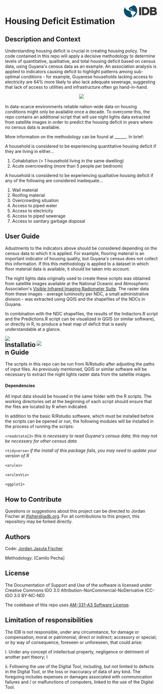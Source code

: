 <img align="right" width="115" height="49" src="https://github.com/EL-BID/Modelo-de-prediccion-de-crecimiento-urbano-/blob/master/img/IDB_logo.jpg">

# Housing Deficit Estimation

## Description and Context
Understanding housing deficit is crucial in creating housing policy. The code contained in this repo will apply a decisive methodology to determine levels of quantitative, qualitative, and total housing deficit based on census data, using Guyana's census data as an example. An association analysis is applied to indicators causing deficit to highlight patterns among sub-optimal conditions - for example, Guyanese households lacking access to electricity are 64% more likely to also lack adequate sewerage, suggesting that lack of access to utilities and infrastructure often go hand-in-hand. 

<p align="center">
  <img width="400" src="https://github.com/IDB-HUD/Housing_Deficit/blob/master/images/AAgraph.JPG">
</p>

In data-scarce environments reliable nation-wide data on housing conditions might only be available once a decade. To overcome this, the repo contains an additional script that will use night lights data extracted from satellite images in order to predict the housing deficit in years where no census data is available.

More information on the methodology can be found at ______. In brief:

A household is considered to be experiencing quantitative housing deficit if they are living in either...
   1. Cohabitation (> 1 household living in the same dwelling)
   2. Acute overcrowding (more than 5 people per bedroom)

A household is considered to be experiencing qualitative housing deficit if any of the following are considered inadequate... 
   1. Wall material
   2. Roofing material
   3. Overcrowding situation
   4. Access to piped water
   5. Access to electricity
   6. Access to piped sewerage
   7. Access to sanitary garbage disposal


## User Guide
Adustments to the indicators above should be considered depending on the census data to which it is applied. For example, flooring material is an important indicator of housing quality, but Guyana's census does not collect this information. If this this methodology is applied to a dataset in which floor material data is available, it should be taken into account. 

The night lights data originally used to create these scripts was obtained from satellite images available at the National Oceanic and Atmospheric Association's  [Visible Infrared Imaging Radiometer Suite](https://ngdc.noaa.gov/eog/viirs/download_dnb_composites.html). The raster data from these images - average luminosity per NDC, a small administrative division - was extracted using QGIS and the shapefiles of the NDCs in Guyana. 

In combination with the NDC shapefiles, the results of the Indiactors.R script and the Predictions.R script can be visualized in QGIS (or similar software), or directly in R, to produce a heat map of deficit that is easily understandable at a glance. 


<img align="left" width="400" src="https://github.com/IDB-HUD/Housing_Deficit/blob/master/images/2012map.JPG">
<img align="right" width="400" src="https://github.com/IDB-HUD/Housing_Deficit/blob/master/images/2019map.JPG">



## Installation Guide
The scripts in this repo can be run from R/Rstudio after adjusting the paths of input files. As previously mentioned, QGIS or similar software will be necessary to extract the night lights raster data from the satellite images. 

#### Dependencies
All input data should be housed in the same folder with the R scripts. The working directories set at the beginning of each script should ensure that the files are located by R when indicated. 

In addition to the basic R/Rstudio software, which must be installed before the scripts can be opened or run, the following modules will be installed in the process of running the scripts:

`<readstata13>`   *this is necessary to read Guyana's census data; this may not be necessary for other census data* 

`<tidyverse>`     *if the install of this package fails, you may need to update your version of R* 

`<arules>`

`<arulesViz>`

`<ggplot2>`


## How to Contribute
Questions or suggestions about this project can be directed to Jordan Fischer at <jfisher@iadb.org>. For all contributions to this project, this repository may be forked directly. 

## Authors
Code:  [Jordan Jasuta Fischer](https://github.com/jordanjasuta)

Methodology: [Camilo Pecha]

## License
The Documentation of Support and Use of the software is licensed under Creative Commons IGO 3.0 Attribution-NonCommercial-NoDerivative (CC-IGO 3.0 BY-NC-ND)

The codebase of this repo uses [AM-331-A3 Software License](LICENSE).

## Limitation of responsibilities
The IDB is not responsible, under any circumstance, for damage or compensation, moral or patrimonial; direct or indirect; accessory or special; or by way of consequence, foreseen or unforeseen, that could arise:

I. Under any concept of intellectual property, negligence or detriment of another part theory; I

ii. Following the use of the Digital Tool, including, but not limited to defects in the Digital Tool, or the loss or inaccuracy of data of any kind. The foregoing includes expenses or damages associated with communication failures and / or malfunctions of computers, linked to the use of the Digital Tool.
